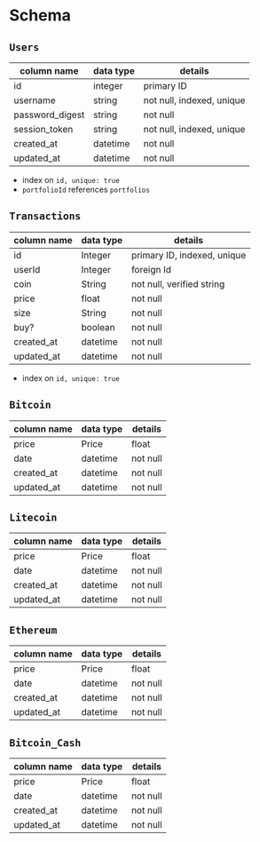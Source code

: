 
# Schema #

## `Users` ##
column name     | data type   | details
-------------   |-------------| --------------------
id              | integer     | primary ID
username        | string      | not null, indexed, unique
password_digest | string      | not null
session_token   | string      | not null, indexed, unique
created_at      | datetime    | not null
updated_at      | datetime    | not null

* index on `id, unique: true`
* `portfolioId` references `portfolios`

## `Transactions` ##
column name     | data type   | details
-------------   |-------------| ---------------------
id              | Integer     | primary ID, indexed, unique
userId          | Integer     | foreign Id
coin            | String      | not null, verified string
price           | float       | not null
size            | String      | not null
buy?            | boolean     | not null
created_at      | datetime    | not null
updated_at      | datetime    | not null

* index on `id, unique: true`

## `Bitcoin` ##
column name     | data type         | details
-------------   |-------------      | ---------------------
price           | Price             | float
date            | datetime          | not null
created_at      | datetime          | not null
updated_at      | datetime          | not null

## `Litecoin` ##
column name     | data type         | details
-------------   |-------------      | ---------------------
price           | Price             | float
date            | datetime          | not null
created_at      | datetime          | not null
updated_at      | datetime          | not null

## `Ethereum` ##
column name     | data type         | details
-------------   |-------------      | ---------------------
price           | Price             | float
date            | datetime          | not null
created_at      | datetime          | not null
updated_at      | datetime          | not null

## `Bitcoin_Cash` ##
column name     | data type         | details
-------------   |-------------      | ---------------------
price           | Price             | float
date            | datetime          | not null
created_at      | datetime          | not null
updated_at      | datetime          | not null
